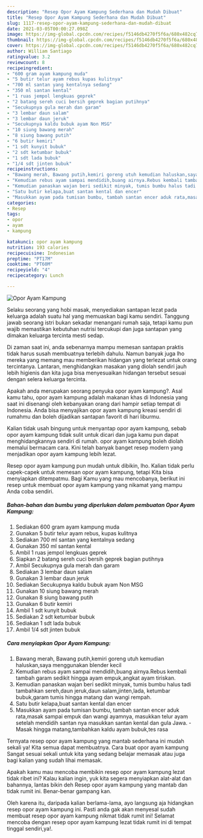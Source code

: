 ```yaml
---
description: "Resep Opor Ayam Kampung Sederhana dan Mudah Dibuat"
title: "Resep Opor Ayam Kampung Sederhana dan Mudah Dibuat"
slug: 1117-resep-opor-ayam-kampung-sederhana-dan-mudah-dibuat
date: 2021-03-05T00:00:27.098Z
image: https://img-global.cpcdn.com/recipes/f5146db4270f5f6a/680x482cq70/opor-ayam-kampung-foto-resep-utama.jpg
thumbnail: https://img-global.cpcdn.com/recipes/f5146db4270f5f6a/680x482cq70/opor-ayam-kampung-foto-resep-utama.jpg
cover: https://img-global.cpcdn.com/recipes/f5146db4270f5f6a/680x482cq70/opor-ayam-kampung-foto-resep-utama.jpg
author: William Santiago
ratingvalue: 3.2
reviewcount: 8
recipeingredient:
- "600 gram ayam kampung muda"
- "5 butir telur ayam rebus kupas kulitnya"
- "700 ml santan yang kentalnya sedang"
- "350 ml santan kental"
- "1 ruas jempol lengkuas geprek"
- "2 batang sereh cuci bersih geprek bagian putihnya"
- "Secukupnya gula merah dan garam"
- "3 lembar daun salam"
- "3 lembar daun jeruk"
- "Secukupnya kaldu bubuk ayam Non MSG"
- "10 siung bawang merah"
- "8 siung bawang putih"
- "6 butir kemiri"
- "1 sdt kunyit bubuk"
- "2 sdt ketumbar bubuk"
- "1 sdt lada bubuk"
- "1/4 sdt jinten bubuk"
recipeinstructions:
- "Bawang merah, Bawang putih,kemiri goreng utuh kemudian haluskan,saya menggunakan blender kecil"
- "Kemudian rebus ayam sampai mendidih,buang airnya.Rebus kembali tambah garam sedikit hingga ayam empuk,angkat ayam tiriskan."
- "Kemudian panaskan wajan beri sedikit minyak, tumis bumbu halus tadi tambahkan sereh,daun jeruk,daun salam,jinten,lada, ketumbar bubuk,garam tumis hingga matang dan wangi rempah."
- "Satu butir kelapa,buat santan kental dan encer"
- "Masukkan ayam pada tumisan bumbu, tambah santan encer aduk rata,masak sampai empuk dan wangi ayamnya, masukkan telur ayam setelah mendidih santan nya masukkan santan kental dan gula Jawa. Masak hingga matang,tambahkan kaldu ayam bubuk,tes rasa"
categories:
- Resep
tags:
- opor
- ayam
- kampung

katakunci: opor ayam kampung 
nutrition: 193 calories
recipecuisine: Indonesian
preptime: "PT17M"
cooktime: "PT60M"
recipeyield: "4"
recipecategory: Lunch

---
```



![Opor Ayam Kampung](https://img-global.cpcdn.com/recipes/f5146db4270f5f6a/680x482cq70/opor-ayam-kampung-foto-resep-utama.jpg)

Selaku seorang yang hobi masak, menyediakan santapan lezat pada keluarga adalah suatu hal yang memuaskan bagi kamu sendiri. Tanggung jawab seorang istri bukan sekadar menangani rumah saja, tetapi kamu pun wajib memastikan kebutuhan nutrisi tercukupi dan juga santapan yang dimakan keluarga tercinta mesti sedap.

Di zaman  saat ini, anda sebenarnya mampu memesan santapan praktis tidak harus susah membuatnya terlebih dahulu. Namun banyak juga lho mereka yang memang mau memberikan hidangan yang terlezat untuk orang tercintanya. Lantaran, menghidangkan masakan yang diolah sendiri jauh lebih higienis dan kita juga bisa menyesuaikan hidangan tersebut sesuai dengan selera keluarga tercinta. 



Apakah anda merupakan seorang penyuka opor ayam kampung?. Asal kamu tahu, opor ayam kampung adalah makanan khas di Indonesia yang saat ini disenangi oleh kebanyakan orang dari hampir setiap tempat di Indonesia. Anda bisa menyajikan opor ayam kampung kreasi sendiri di rumahmu dan boleh dijadikan santapan favorit di hari liburmu.

Kalian tidak usah bingung untuk menyantap opor ayam kampung, sebab opor ayam kampung tidak sulit untuk dicari dan juga kamu pun dapat menghidangkannya sendiri di rumah. opor ayam kampung boleh diolah memalui bermacam cara. Kini telah banyak banget resep modern yang menjadikan opor ayam kampung lebih lezat.

Resep opor ayam kampung pun mudah untuk dibikin, lho. Kalian tidak perlu capek-capek untuk memesan opor ayam kampung, tetapi Kita bisa menyiapkan ditempatmu. Bagi Kamu yang mau mencobanya, berikut ini resep untuk membuat opor ayam kampung yang nikamat yang mampu Anda coba sendiri.

<!--inarticleads1-->

##### Bahan-bahan dan bumbu yang diperlukan dalam pembuatan Opor Ayam Kampung:

1. Sediakan 600 gram ayam kampung muda
1. Gunakan 5 butir telur ayam rebus, kupas kulitnya
1. Sediakan 700 ml santan yang kentalnya sedang
1. Gunakan 350 ml santan kental
1. Ambil 1 ruas jempol lengkuas geprek
1. Siapkan 2 batang sereh cuci bersih geprek bagian putihnya
1. Ambil Secukupnya gula merah dan garam
1. Sediakan 3 lembar daun salam
1. Gunakan 3 lembar daun jeruk
1. Sediakan Secukupnya kaldu bubuk ayam Non MSG
1. Gunakan 10 siung bawang merah
1. Gunakan 8 siung bawang putih
1. Gunakan 6 butir kemiri
1. Ambil 1 sdt kunyit bubuk
1. Sediakan 2 sdt ketumbar bubuk
1. Sediakan 1 sdt lada bubuk
1. Ambil 1/4 sdt jinten bubuk




<!--inarticleads2-->

##### Cara menyiapkan Opor Ayam Kampung:

1. Bawang merah, Bawang putih,kemiri goreng utuh kemudian haluskan,saya menggunakan blender kecil
1. Kemudian rebus ayam sampai mendidih,buang airnya.Rebus kembali tambah garam sedikit hingga ayam empuk,angkat ayam tiriskan.
1. Kemudian panaskan wajan beri sedikit minyak, tumis bumbu halus tadi tambahkan sereh,daun jeruk,daun salam,jinten,lada, ketumbar bubuk,garam tumis hingga matang dan wangi rempah.
1. Satu butir kelapa,buat santan kental dan encer
1. Masukkan ayam pada tumisan bumbu, tambah santan encer aduk rata,masak sampai empuk dan wangi ayamnya, masukkan telur ayam setelah mendidih santan nya masukkan santan kental dan gula Jawa. - Masak hingga matang,tambahkan kaldu ayam bubuk,tes rasa




Ternyata resep opor ayam kampung yang mantab sederhana ini mudah sekali ya! Kita semua dapat membuatnya. Cara buat opor ayam kampung Sangat sesuai sekali untuk kita yang sedang belajar memasak atau juga bagi kalian yang sudah lihai memasak.

Apakah kamu mau mencoba membikin resep opor ayam kampung lezat tidak ribet ini? Kalau kalian ingin, yuk kita segera menyiapkan alat-alat dan bahannya, lantas bikin deh Resep opor ayam kampung yang mantab dan tidak rumit ini. Benar-benar gampang kan. 

Oleh karena itu, daripada kalian berlama-lama, ayo langsung aja hidangkan resep opor ayam kampung ini. Pasti anda gak akan menyesal sudah membuat resep opor ayam kampung nikmat tidak rumit ini! Selamat mencoba dengan resep opor ayam kampung lezat tidak rumit ini di tempat tinggal sendiri,ya!.

